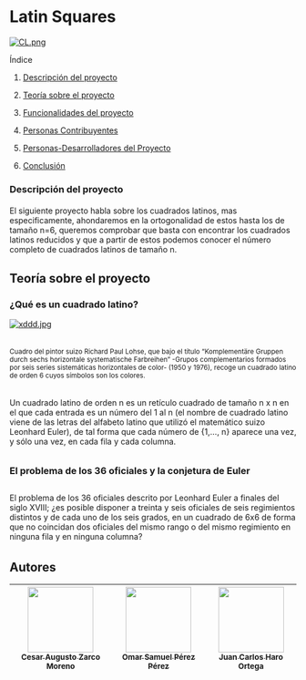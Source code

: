 <h1 align="left"> Latin Squares </h1>

[![CL.png](https://i.postimg.cc/PrwWzzHz/CL.png)](https://postimg.cc/PPdvdDPP)


Índice

1. [Descripción del proyecto](#descripción-del-proyecto)

2. [Teoría sobre el proyecto](#teoria-del-proyecto)

3. [Funcionalidades del proyecto](#funcionalidades-del-proyecto)

4. [Personas Contribuyentes](#personas-contribuyentes)

5. [Personas-Desarrolladores del Proyecto](#personas-desarrolladores)

6. [Conclusión](#conclusión)


<h3 align="left"> Descripción del proyecto </h3>
<h4></h4>
El siguiente proyecto habla sobre los cuadrados latinos, mas especificamente, ahondaremos en la ortogonalidad de estos hasta los de tamaño n=6, queremos comprobar que basta con encontrar los cuadrados latinos reducidos y que a partir de estos podemos conocer el número completo de cuadrados latinos de tamaño n.


<h2 align="left"> Teoría sobre el proyecto </h2>
<h4></h4>
<h3 align="left">¿Qué es un cuadrado latino?</h3>

[![xddd.jpg](https://i.postimg.cc/XqvbQDP7/xddd.jpg)](https://postimg.cc/62FgQzwD)
<h6> </h6>
<sub> Cuadro del pintor suizo Richard Paul Lohse, que bajo el título “Komplementäre Gruppen durch sechs horizontale systematische Farbreihen” -Grupos complementarios formados por seis series sistemáticas horizontales de color- (1950 y 1976), recoge un cuadrado latino de orden 6 cuyos símbolos son los colores. </sub>
<h6> </h6>
<h6> </h6>
Un cuadrado latino de orden n es un retículo cuadrado de tamaño n x n en el que cada entrada es un número del 1 al n (el nombre de cuadrado latino viene de las letras del alfabeto latino que utilizó el matemático suizo Leonhard Euler), de tal forma que cada número de {1,…, n} aparece una vez, y sólo una vez, en cada fila y cada columna.
<h6> </h6>
<h3> El problema de los 36 oficiales y la conjetura de Euler </h3>
<h2></h2>
El problema de los 36 oficiales descrito por Leonhard Euler a finales del siglo XVIII; ¿es posible disponer a treinta y seis oficiales de seis regimientos distintos y de cada uno de los seis grados, en un cuadrado de 6x6 de forma que no coincidan dos oficiales del mismo rango o del mismo regimiento en ninguna fila y en ninguna columna?
<h6></h6>














## Autores
| [<img src="https://avatars.githubusercontent.com/u/141696762?v=4" width=115><br><sub>Cesar Augusto Zarco Moreno</sub>](https://github.com/CesarZarco) |  [<img src="https://avatars.githubusercontent.com/u/141844905?v=4" width=115><br><sub>Omar Samuel Pérez Pérez</sub>](https://github.com/OS37) |  [<img src="https://avatars.githubusercontent.com/u/141780211?v=4" width=115><br><sub>Juan Carlos Haro Ortega</sub>](https://github.com/jcar2905) |
| :---: | :---: | :---: |
